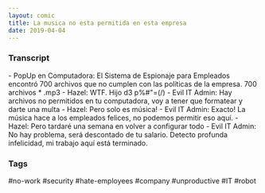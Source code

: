 ```yaml
---
layout: comic
title: La musica no esta permitida en esta empresa
date: 2019-04-04
---
```


<h3>Transcript</h3>
<p>
    - PopUp en Computadora: El Sistema de Espionaje para Empleados encontró 700 archivos que no cumplen con las políticas de la empresa. 700 archivos * .mp3
    - Hazel: WTF. Hijo d3 p%#"=(/)
    - Evil IT Admin: Hay archivos no permitidos en tu computadora, voy a tener que formatear y darte una multa
    - Hazel: Pero solo es música!
    - Evil IT Admin: Exacto! La música hace a los empleados felices, no podemos permitir eso aquí.
    - Hazel: Pero tardaré una semana en volver a configurar todo
    - Evil IT Admin: No hay problema, será descontado de tu salario. Detecto profunda infelicidad, mi trabajo aquí está terminado.
</p>

<h3>Tags</h3>
<p>#no-work #security #hate-employees #company #unproductive #IT #robot</p>

